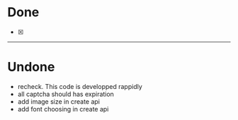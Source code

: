 # Done 
- [x] 

----
# Undone
- recheck. This code is developped rappidly
- all captcha should has expiration
- add image size in create api
- add font choosing in create api
